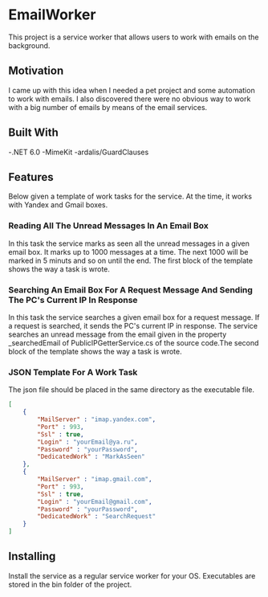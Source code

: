 # EmailWorker
This project is a service worker that allows users to work with emails on the background.

## Motivation
I came up with this idea when I needed a pet project and some automation to work with emails. I also discovered there were no obvious way to work with
a big number of emails by means of the email services.

## Built With
-.NET 6.0
-MimeKit
-ardalis/GuardClauses

## Features
Below given a template of work tasks for the service. At the time, it works with Yandex and Gmail boxes.

### Reading All The Unread Messages In An Email Box
In this task the service marks as seen all the unread messages in a given email box. It marks up to 1000 messages at a time. The next 1000 will be marked
in 5 minuts and so on until the end. The first block of the template shows the way a task is wrote.

### Searching An Email Box For A Request Message And Sending The PC's Current IP In Response
In this task the service searches a given email box for a request message. If a request is searched, it sends the PC's current IP in response. The service
searches an unread message from the email given in the property \_searchedEmail of PublicIPGetterService.cs of the source code.The second block of the
template shows the way a task is wrote.

### JSON Template For A Work Task
The json file should be placed in the same directory as the executable file.
```json
[
    {
        "MailServer" : "imap.yandex.com",
        "Port" : 993,
        "Ssl" : true,
        "Login" : "yourEmail@ya.ru",
        "Password" : "yourPassword",
        "DedicatedWork" : "MarkAsSeen"
    },
    {
        "MailServer" : "imap.gmail.com",
        "Port" : 993,
        "Ssl" : true,
        "Login" : "yourEmail@gmail.com",
        "Password" : "yourPassword",
        "DedicatedWork" : "SearchRequest"
    }
]
```
## Installing
Install the service as a regular service worker for your OS. Executables are stored in the bin folder of the project.
